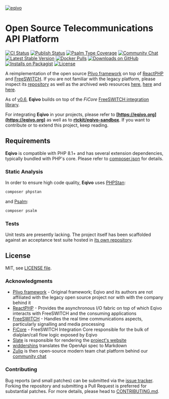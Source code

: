 <a href="#open-source-telecommunications-api-platform">
  <img loading="lazy" src="https://raw.github.com/rtckit/media/master/eqivo/readme-splash.png" alt="eqivo" class="width-full">
</a>

# Open Source Telecommunications API Platform

[![CI Status](https://github.com/rtckit/eqivo/workflows/CI/badge.svg)](https://github.com/rtckit/eqivo/actions/workflows/ci.yaml)
[![Publish Status](https://github.com/rtckit/eqivo/workflows/Publish/badge.svg)](https://github.com/rtckit/eqivo/actions/workflows/publish.yaml)
[![Psalm Type Coverage](https://shepherd.dev/github/rtckit/eqivo/coverage.svg)](https://shepherd.dev/github/rtckit/eqivo)
[![Community Chat](https://img.shields.io/badge/zulip-join_chat-brightgreen.svg)](https://rtckit.zulipchat.com/#narrow/stream/414323-eqivo)
<br />
[![Latest Stable Version](https://poser.pugx.org/rtckit/eqivo/v/stable.png)](https://packagist.org/packages/rtckit/eqivo)
[![Docker Pulls](https://img.shields.io/docker/pulls/rtckit/eqivo.svg)](https://hub.docker.com/r/rtckit/eqivo)
[![Downloads on GitHub](https://img.shields.io/github/downloads/rtckit/eqivo/total?color=blue&label=Downloads%20on%20GitHub)](https://github.com/rtckit/eqivo/releases)
[![Installs on Packagist](https://img.shields.io/packagist/dt/rtckit/eqivo?color=blue&label=Installs%20on%20Packagist)](https://packagist.org/packages/rtckit/eqivo)
[![License](https://img.shields.io/badge/license-MIT-blue)](LICENSE)

A reimplementation of the open source [Plivo framework](https://github.com/plivo/plivoframework) on top of [ReactPHP](https://reactphp.org) and [FreeSWITCH](https://github.com/signalwire/freeswitch). If you are not familiar with the legacy platform, please inspect its [repository](https://github.com/plivo/plivoframework) as well as the archived web resources [here](https://web.archive.org/web/20171127130133/http://docs.plivo.org/), [here](https://web.archive.org/web/20171207074507/http://docs.plivo.org/get-started/) and [here](https://web.archive.org/web/20190108064818/https://www.plivo.com/open-source/).

As of [v0.6](https://github.com/rtckit/eqivo/releases/tag/v0.6.0), **Eqivo** builds on top of the _FiCore_ [FreeSWITCH integration library](https://github.com/rtckit/ficore).

For integrating **Eqivo** in your projects, please refer to **[https://eqivo.org](https://eqivo.org)** as well as to **[rtckit/eqivo-sandbox](https://github.com/rtckit/eqivo-sandbox)**. If you want to contribute or to extend this project, keep reading.

## Requirements

**Eqivo** is compatible with PHP 8.1+ and has several extension dependencies, typically bundled with PHP's core. Please refer to [composer.json](composer.json) for details.

### Static Analysis

In order to ensure high code quality, **Eqivo** uses [PHPStan](https://github.com/phpstan/phpstan):

```sh
composer phpstan
```

and [Psalm](https://github.com/vimeo/psalm):

```sh
composer psalm
```

### Tests

Unit tests are presently lacking. The project itself has been scaffolded against an acceptance test suite hosted in [its own repository](https://github.com/rtckit/eqivo-acceptance-test-suite).

## License

MIT, see [LICENSE file](LICENSE).

### Acknowledgments

* [Plivo framework](https://github.com/plivo/plivoframework) - Original framework; Eqivo and its authors are not affiliated with the legacy open source project nor with with the company behind it
* [ReactPHP](https://reactphp.org) - Provides the asynchronous I/O fabric on top of which Eqivo interacts with FreeSWITCH and the consuming applications
* [FreeSWITCH](https://github.com/signalwire/freeswitch) - Handles the real time communications aspects, particularly signalling and media processing
* [FiCore](https://github.com/rtckit/ficore) - FreeSWITCH Integration Core responsible for the bulk of dialplan/call flow logic exposed by Eqivo
* [Slate](https://github.com/slatedocs/slate) is responsible for rendering the [project's website](https://eqivo.org)
* [widdershins](https://github.com/Mermade/widdershins) translates the OpenApi spec to Markdown
* [Zulip](https://zulip.com/) is then open-source modern team chat platform behind our [community chat](https://rtckit.zulipchat.com/#narrow/stream/414323-eqivo)

### Contributing

Bug reports (and small patches) can be submitted via the [issue tracker](https://github.com/rtckit/eqivo/issues). Forking the repository and submitting a Pull Request is preferred for substantial patches. For more details, please head to [CONTRIBUTING.md](CONTRIBUTING.md).
